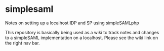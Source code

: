 # simplesaml
Notes on setting up a localhost IDP and SP using simpleSAMLphp

This repository is basically being used as a wiki to track notes and changes to a simpleSAML implementation on a localhost.  Please see the wiki link on the right nav bar.
